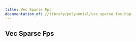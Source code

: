 ```yaml
---
title: Vec Sparse Fps
documentation_of: //library/polynomial/vec_sparse_fps.hpp
---
```

## Vec Sparse Fps
